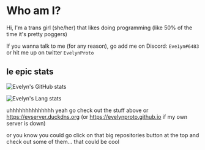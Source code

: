 <!--
**EvelynProto/EvelynProto** is a ✨ _special_ ✨ repository because its `README.md` (this file) appears on your GitHub profile.

Here are some ideas to get you started:

- 🔭 I’m currently working on ...
- 🌱 I’m currently learning ...
- 👯 I’m looking to collaborate on ...
- 🤔 I’m looking for help with ...
- 💬 Ask me about ...
- 📫 How to reach me: ...
- 😄 Pronouns: ...
- ⚡ Fun fact: ...
-->

# Who am I?

Hi, I'm a trans girl (she/her) that likes doing programming (like 50% of the time it's pretty poggers)

If you wanna talk to me (for any reason), go add me on Discord: `Eve1yn#6483` or hit me up on twitter `EvelynProto`

## le epic stats

![Evelyn's GitHub stats](https://github-readme-stats.vercel.app/api?username=evelynproto&show_icons=true&theme=synthwave)

![Evelyn's Lang stats](https://github-readme-stats.vercel.app/api/top-langs/?username=evelynproto&langs_count=4&theme=synthwave)

uhhhhhhhhhhhhhh yeah go check out the stuff above or https://evserver.duckdns.org (or https://evelynproto.github.io if my own server is down)

or you know you could go click on that big repositories button at the top and check out some of them...
that could be cool

